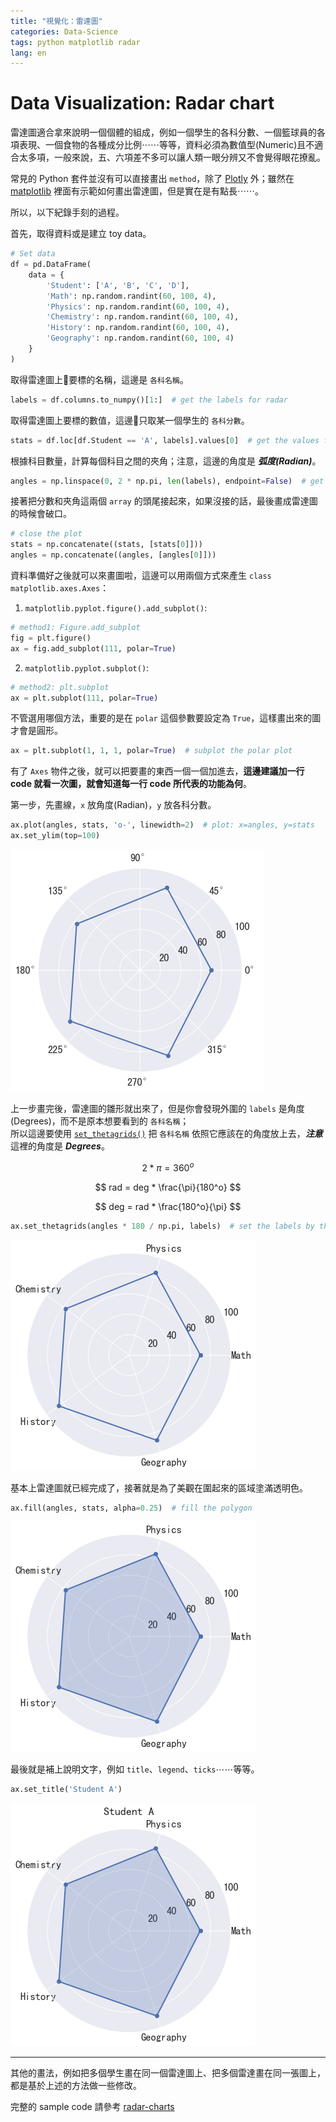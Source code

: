 ```yaml
---
title: "視覺化：雷達圖"
categories: Data-Science
tags: python matplotlib radar
lang: en
---
```


Data Visualization: Radar chart
===

雷達圖適合拿來說明一個個體的組成，例如一個學生的各科分數、一個籃球員的各項表現、一個食物的各種成分比例⋯⋯等等，資料必須為數值型(Numeric)且不適合太多項，一般來說，五、六項差不多可以讓人類一眼分辨又不會覺得眼花撩亂。

常見的 Python 套件並沒有可以直接畫出 `method`，除了 [Plotly](https://plot.ly/python/radar-chart/) 外；雖然在 [matplotlib](https://matplotlib.org/examples/api/radar_chart.html) 裡面有示範如何畫出雷達圖，但是實在是有點長⋯⋯。

所以，以下紀錄手刻的過程。

首先，取得資料或是建立 toy data。
```python
# Set data
df = pd.DataFrame(
    data = {
        'Student': ['A', 'B', 'C', 'D'],
        'Math': np.random.randint(60, 100, 4),
        'Physics': np.random.randint(60, 100, 4),
        'Chemistry': np.random.randint(60, 100, 4),
        'History': np.random.randint(60, 100, 4),
        'Geography': np.random.randint(60, 100, 4)
    }
)
```

取得雷達圖上要標的名稱，這邊是 `各科名稱`。
```python
labels = df.columns.to_numpy()[1:]  # get the labels for radar
```

取得雷達圖上要標的數值，這邊只取某一個學生的 `各科分數`。
```python
stats = df.loc[df.Student == 'A', labels].values[0]  # get the values for radar
```

根據科目數量，計算每個科目之間的夾角；注意，這邊的角度是 ***弧度(Radian)***。
```python
angles = np.linspace(0, 2 * np.pi, len(labels), endpoint=False)  # get the angles for each group
```

接著把分數和夾角這兩個 `array` 的頭尾接起來，如果沒接的話，最後畫成雷達圖的時候會破口。
```python
# close the plot
stats = np.concatenate((stats, [stats[0]]))
angles = np.concatenate((angles, [angles[0]]))
```

資料準備好之後就可以來畫圖啦，這邊可以用兩個方式來產生 `class matplotlib.axes.Axes`：
1. `matplotlib.pyplot.figure().add_subplot()`:
```python
# method1: Figure.add_subplot
fig = plt.figure()
ax = fig.add_subplot(111, polar=True)
```

2. `matplotlib.pyplot.subplot()`:
```python
# method2: plt.subplot
ax = plt.subplot(111, polar=True)
```

不管選用哪個方法，重要的是在 `polar` 這個參數要設定為 `True`，這樣畫出來的圖才會是圓形。
```python
ax = plt.subplot(1, 1, 1, polar=True)  # subplot the polar plot
```

有了 `Axes` 物件之後，就可以把要畫的東西一個一個加進去，**這邊建議加一行 code 就看一次圖，就會知道每一行 code 所代表的功能為何**。

第一步，先畫線，`x` 放角度(Radian)，`y` 放各科分數。
```python
ax.plot(angles, stats, 'o-', linewidth=2)  # plot: x=angles, y=stats
ax.set_ylim(top=100)
```
![radar-chart-1.png](/assets/images/2019-08-07-radar-chart/radar-chart-1.png)

上一步畫完後，雷達圖的雛形就出來了，但是你會發現外圍的 `labels` 是角度(Degrees)，而不是原本想要看到的 `各科名稱`；<br>
所以這邊要使用 [`set_thetagrids()`](https://matplotlib.org/3.1.0/api/_as_gen/matplotlib.pyplot.thetagrids.html#matplotlib.pyplot.thetagrids) 把 `各科名稱` 依照它應該在的角度放上去，***注意*** 這裡的角度是 ***Degrees***。

$$ 2 * \pi = 360^o $$

$$ rad = deg * \frac{\pi}{180^o} $$

$$ deg = rad * \frac{180^o}{\pi} $$

```python
ax.set_thetagrids(angles * 180 / np.pi, labels)  # set the labels by the angles
```
![radar-chart-2.png](/assets/images/2019-08-07-radar-chart/radar-chart-2.png)

基本上雷達圖就已經完成了，接著就是為了美觀在圍起來的區域塗滿透明色。
```python
ax.fill(angles, stats, alpha=0.25)  # fill the polygon
```
![radar-chart-3.png](/assets/images/2019-08-07-radar-chart/radar-chart-3.png)

最後就是補上說明文字，例如 `title`、`legend`、`ticks`⋯⋯等等。
```python
ax.set_title('Student A')
```
![radar-chart-4.png](/assets/images/2019-08-07-radar-chart/radar-chart-4.png)

---
其他的畫法，例如把多個學生畫在同一個雷達圖上、把多個雷達畫在同一張圖上，都是基於上述的方法做一些修改。

完整的 sample code 請參考 [radar-charts](https://github.com/orcahmlee/lab-technical-code/blob/master/Data-Science/plotting/radar-chart/radar-charts.ipynb)
